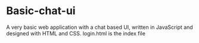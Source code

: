 # Basic-chat-ui
A very basic web application with a chat based UI, written in JavaScript and designed with HTML and CSS.
login.html is the index file

